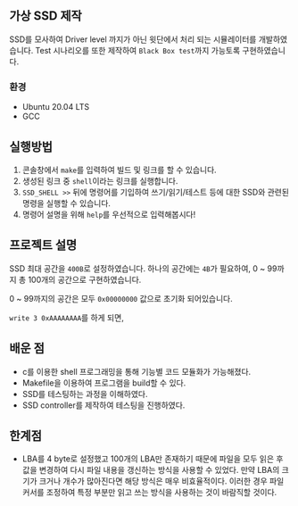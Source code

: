 ## 가상 SSD 제작
SSD를 모사하여 Driver level 까지가 아닌 윗단에서 처리 되는 시뮬레이터를 개발하였습니다. Test 시나리오를 또한 제작하여 `Black Box test`까지 가능토록 구현하였습니다.

### 환경 
- Ubuntu 20.04 LTS
- GCC

## 실행방법
1. 콘솔창에서 `make`를 입력하여 빌드 및 링크를 할 수 있습니다.
2. 생성된 링크 중 `shell`이라는 링크를 실행합니다.
3. `SSD_SHELL >>` 뒤에 명령어를 기입하여 쓰기/읽기/테스트 등에 대한 SSD와 관련된 명령을 실행할 수 있습니다.
4. 명령어 설명을 위해 `help`를 우선적으로 입력해봅시다!

## 프로젝트 설명
SSD 최대 공간을 `400B`로 설정하였습니다. 하나의 공간에는 `4B`가 필요하여, 0 ~ 99까지 총 100개의 공간으로 구현하였습니다. 

0 ~ 99까지의 공간은 모두 `0x00000000` 값으로 초기화 되어있습니다. 

`write 3 0xAAAAAAAA`를 하게 되면, 


## 배운 점
- c를 이용한 shell 프로그래밍을 통해 기능별 코드 모듈화가 가능해졌다.
- Makefile을 이용하여 프로그램을 build할 수 있다.
- SSD를 테스팅하는 과정을 이해하였다.
- SSD controller를 제작하여 테스팅을 진행하였다.
## 한계점
- LBA를 4 byte로 설정했고 100개의 LBA만 존재하기 때문에 파일을 모두 읽은 후 값을 변경하여 다시 파일 내용을 갱신하는 방식을 사용할 수 있었다. 만약 LBA의 크기가 크거나 개수가 많아진다면 해당 방식은 매우 비효율적이다.
    이러한 경우 파일 커서를 조정하여 특정 부분만 읽고 쓰는 방식을 사용하는 것이 바람직할 것이다.
